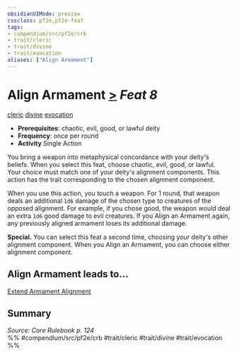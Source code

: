 ```yaml
---
obsidianUIMode: preview
cssclass: pf2e,pf2e-feat
tags:
- compendium/src/pf2e/crb
- trait/cleric
- trait/divine
- trait/evocation
aliases: ["Align Armament"]
---
```

# Align Armament  [>](rules/core-rulebook/chapter-9-playing-the-game.md#Actions "Single Action") *Feat 8*  
[cleric](rules/traits/cleric.md "Cleric Class Trait")  [divine](rules/traits/divine.md "Divine Tradition Trait")  [evocation](rules/traits/evocation.md "Evocation School Trait")  

- **Prerequisites**: chaotic, evil, good, or lawful deity
- **Frequency**: once per round
- **Activity** Single Action

You bring a weapon into metaphysical concordance with your deity's beliefs. When you select this feat, choose chaotic, evil, good, or lawful. Your choice must match one of your deity's alignment components. This action has the trait corresponding to the chosen alignment component.

When you use this action, you touch a weapon. For 1 round, that weapon deals an additional `1d6` damage of the chosen type to creatures of the opposed alignment. For example, if you chose good, the weapon would deal an extra `1d6` good damage to evil creatures. If you Align an Armament again, any previously aligned armament loses its additional damage.

**Special.** You can select this feat a second time, choosing your deity's other alignment component. When you Align an Armament, you can choose either alignment component.

## Align Armament leads to...

[Extend Armament Alignment](compendium/feats/extend-armament-alignment.md)

## Summary

*Source: Core Rulebook p. 124*  
%% #compendium/src/pf2e/crb #trait/cleric #trait/divine #trait/evocation %%